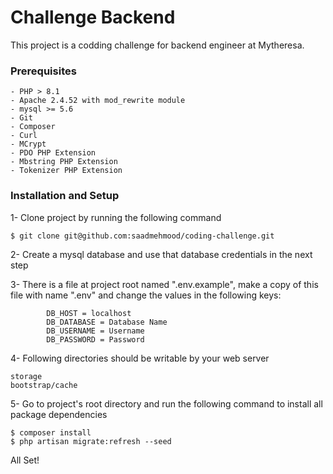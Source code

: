 # Challenge Backend

This project is a codding challenge for backend engineer at Mytheresa.

### Prerequisites

```
- PHP > 8.1
- Apache 2.4.52 with mod_rewrite module
- mysql >= 5.6
- Git
- Composer
- Curl
- MCrypt
- PDO PHP Extension
- Mbstring PHP Extension
- Tokenizer PHP Extension
```

### Installation and Setup

1- Clone project by running the following command

    $ git clone git@github.com:saadmehmood/coding-challenge.git

2- Create a mysql database and use that database credentials in the next step

3- There is a file at project root named ".env.example", make a copy of this file with name ".env" and change the values in the following keys:

            DB_HOST = localhost
            DB_DATABASE = Database Name
            DB_USERNAME = Username
            DB_PASSWORD = Password

4- Following directories should be writable by your web server

    storage
    bootstrap/cache

5- Go to project's root directory and run the following command to install all package dependencies

    $ composer install
    $ php artisan migrate:refresh --seed

All Set!

